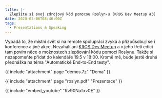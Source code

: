 ```yaml
---
title: |-
  Zlepšite si svoj zdrojový kód pomocou Roslyn-u (KROS Dev Meetup ‎#3)
date: 2020-05-06T08:46:00Z
tags:
  - Presentations & Speaking
---
```

Vypadá to, že místní svět si na remote spolupráci zvyká a přizpůsobují se i konference a jiné akce. Nezahálí ani [KROS Dev Meetup][1] a v jeho třetí edici tam povím něco o možnostech zlepšování kódu pomocí Roslynu. Takže si nezapomeňte přidat do kalendáře 19.5 v 18:00. Kromě mě, bude jestě druhá přednáška na téma "Automatické End-to-End testy".

<!-- excerpt -->

{{ include "attachment" page "demos.7z" "Dema" }}

{{ include "attachment" page "roslyn.pdf" "Prezentace" }}

{{ include "embed_youtube" "Rv90NaTxv0E" }}

[1]: https://blog.burgyn.online/2020/05/05/kros-dev-meetup-3